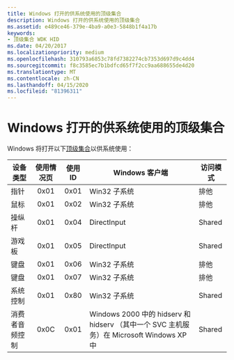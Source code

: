 ```yaml
---
title: Windows 打开的供系统使用的顶级集合
description: Windows 打开的供系统使用的顶级集合
ms.assetid: e489ce46-379e-4ba9-a0e3-5848b1f4a17b
keywords:
- 顶级集合 WDK HID
ms.date: 04/20/2017
ms.localizationpriority: medium
ms.openlocfilehash: 310793a6853c78fd7382274cb7353d697d9c4dd4
ms.sourcegitcommit: f8c3585ec7b1bdfcd65f7f2cc9aa688655de4d20
ms.translationtype: MT
ms.contentlocale: zh-CN
ms.lasthandoff: 04/15/2020
ms.locfileid: "81396311"
---
```

# <a name="top-level-collections-opened-by-windows-for-system-use"></a>Windows 打开的供系统使用的顶级集合

Windows 将打开以下[顶级集合](top-level-collections.md)以供系统使用：

| 设备类型            | 使用情况页 | 使用 ID | Windows 客户端                                                                                     | 访问模式 |
|------------------------|:----------:|:--------:|----------------------------------------------------------------------------------------------------|-------------|
| 指针                | 0x01       | 0x01     | Win32 子系统                                                                                    | 排他   |
| 鼠标                  | 0x01       | 0x02     | Win32 子系统                                                                                    | 排他   |
| 操纵杆               | 0x01       | 0x04     | DirectInput                                                                                        | Shared      |
| 游戏板               | 0x01       | 0x05     | DirectInput                                                                                        | Shared      |
| 键盘               | 0x01       | 0x06     | Win32 子系统                                                                                    | 排他   |
| 键盘                 | 0x01       | 0x07     | Win32 子系统                                                                                    | 排他   |
| 系统控制         | 0x01       | 0x80     | Win32 子系统                                                                                    | Shared      |
| 消费者音频控制 | 0x0C       | 0x01     | Windows 2000 中的 hidserv 和 hidserv （其中一个 SVC 主机服务）在 Microsoft Windows XP 中 | Shared      |
